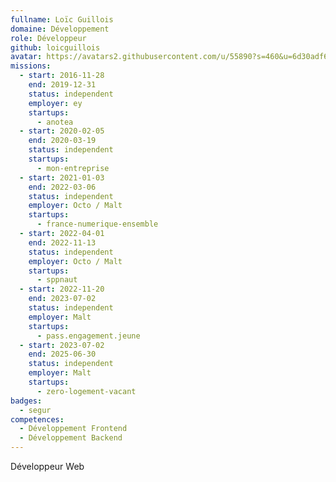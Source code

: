 ```yaml
---
fullname: Loïc Guillois
domaine: Développement
role: Développeur
github: loicguillois
avatar: https://avatars2.githubusercontent.com/u/55890?s=460&u=6d30adf6bede7d90474e82023d1947aabedd5635&v=4
missions:
  - start: 2016-11-28
    end: 2019-12-31
    status: independent
    employer: ey
    startups:
      - anotea
  - start: 2020-02-05
    end: 2020-03-19
    status: independent
    startups:
      - mon-entreprise
  - start: 2021-01-03
    end: 2022-03-06
    status: independent
    employer: Octo / Malt
    startups:
      - france-numerique-ensemble
  - start: 2022-04-01
    end: 2022-11-13
    status: independent
    employer: Octo / Malt
    startups:
      - sppnaut
  - start: 2022-11-20
    end: 2023-07-02
    status: independent
    employer: Malt
    startups:
      - pass.engagement.jeune
  - start: 2023-07-02
    end: 2025-06-30
    status: independent
    employer: Malt
    startups:
      - zero-logement-vacant
badges:
  - segur
competences:
  - Développement Frontend
  - Développement Backend
---
```

Développeur Web
